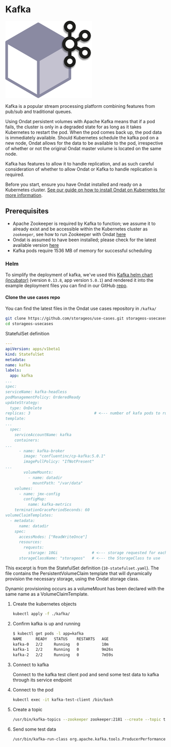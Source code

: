 # Kafka

![kafkalogo](../assets/images/explore/kafka.png)

Kafka is a popular stream processing platform combining features from pub/sub
and traditional queues.

Using Ondat persistent volumes with Apache Kafka means that if a pod
fails, the cluster is only in a degraded state for as long as it takes
Kubernetes to restart the pod. When the pod comes back up, the pod data is
immediately available. Should Kubernetes schedule the kafka pod on a
new node, Ondat allows for the data to be available to the pod,
irrespective of whether or not the original Ondat master volume
is located on the same node.

Kafka has features to allow it to handle replication, and as such careful
consideration of whether to allow Ondat or Kafka to handle replication
is required.

Before you start, ensure you have Ondat installed and ready on a Kubernetes
cluster. [See our guide on how to install Ondat on Kubernetes for more
information](../install/kubernetes.md).


## Prerequisites

- Apache Zookeeper is required by Kafka to function; we assume it to already
exist and be accessible within the Kubernetes cluster as `zookeeper`, see how
to run Zookeeper with Ondat
[here](../usecases/zookeeper.md)
- Ondat is assumed to have been installed; please check for the latest
available version [here](../reference/release_notes.md)
- Kafka pods require 1536 MB of memory for successful scheduling

### Helm

To simplify the deployment of kafka, we've used this
[Kafka helm chart (incubator)](https://github.com/helm/charts/tree/master/incubator/kafka)
(version `0.13.8`, app version `5.0.1`) and rendered it into the
example deployment files you can find in our GitHub
[repo](https://github.com/storageos/use-cases/tree/master/kafka).


#### Clone the use cases repo

You can find the latest files in the Ondat use cases repository
in `/kafka/`

  ```bash
git clone https://github.com/storageos/use-cases.git storageos-usecases
cd storageos-usecases
```

StatefulSet definition

  ```yaml
---
apiVersion: apps/v1beta1
kind: StatefulSet
metadata:
  name: kafka
  labels:
    app: kafka
...
spec:
  serviceName: kafka-headless
  podManagementPolicy: OrderedReady
  updateStrategy:
    type: OnDelete
  replicas: 3                            # <--- number of kafa pods to run
  template:
...
    spec:
      serviceAccountName: kafka
      containers:
...
        - name: kafka-broker
          image: "confluentinc/cp-kafka:5.0.1"
          imagePullPolicy: "IfNotPresent"
...
          volumeMounts:
            - name: datadir
              mountPath: "/var/data"
      volumes:
        - name: jmx-config
          configMap:
            name: kafka-metrics
      terminationGracePeriodSeconds: 60
  volumeClaimTemplates:
    - metadata:
        name: datadir
      spec:
        accessModes: ["ReadWriteOnce"]
        resources:
          requests:
            storage: 10Gi               # <--- storage requested for each pod
        storageClassName: "storageos"   # <--- the StorageClass to use
```

  This excerpt is from the StatefulSet definition (`10-statefulset.yaml`). The
  file contains the PersistentVolumeClaim template that will dynamically
  provision the necessary storage, using the Ondat storage class.

  Dynamic provisioning occurs as a volumeMount has been declared with the same
  name as a VolumeClaimTemplate.


1. Create the kubernetes objects
   ```bash
   kubectl apply -f ./kafka/
    ```

1. Confirm kafka is up and running

   ```bash
   $ kubectl get pods -l app=kafka
   NAME      READY   STATUS    RESTARTS   AGE
   kafka-0   2/2     Running   0          10m
   kafka-1   2/2     Running   0          9m26s
   kafka-2   2/2     Running   0          7m59s
   ```

1. Connect to kafka

   Connect to the kafka test client pod and send some test data to kafka through
   its service endpoint

1. Connect to the pod

   ```bash
   kubectl exec -it kafka-test-client /bin/bash
   ```

1. Create a topic

   ```bash
   /usr/bin/kafka-topics --zookeeper zookeeper:2181 --create --topic test-rep-one --partitions 6 --replication-factor 1
   ```

1. Send some test data

   ```bash
   /usr/bin/kafka-run-class org.apache.kafka.tools.ProducerPerformance --topic test-rep-one --num-records 5000 --record-size 100 --throughput -1 --print-metrics --producer-props acks=1 bootstrap.servers=kafka:9092 buffer.memory=67108864 batch.size=8196
   ```
